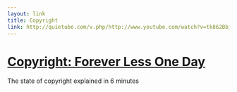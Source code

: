 ```yaml
---
layout: link
title: Copyright
link: http://quietube.com/v.php/http://www.youtube.com/watch?v=tk862BbjWx4&feature=player_embedded
---
```


# [Copyright: Forever Less One Day][quietube] #

The state of copyright explained in 6 minutes


[quietube]: http://quietube.com/v.php/http://www.youtube.com/watch?v=tk862BbjWx4&feature=player_embedded
    "Copyright: Forever Less One Day"
